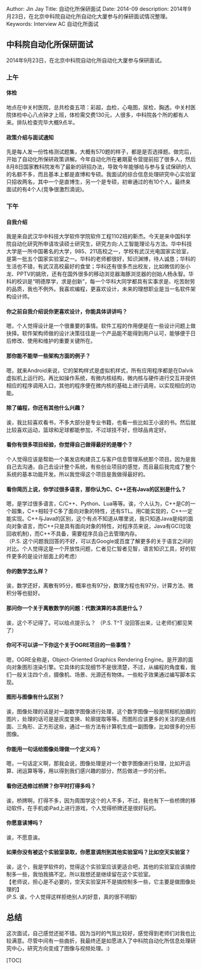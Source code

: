 Author: Jin Jay
Title: 自动化所保研面试
Date: 2014-09
description: 2014年9月23日，在北京中科院自动化所自动化大厦参与的保研面试情况整理。
Keywords: Interview  AC
        自动化所面试

## 中科院自动化所保研面试
2014年9月23日，在北京中科院自动化所自动化大厦参与保研面试。

### 上午
#### 体检
地点在中关村医院，总共检查五项：彩超，血检，心电图，尿检，胸透。中关村医院体检中心八点钟才上班，体检需交费130元，人很多，中科院各个所的都有人来。排队检查完毕大概9点半。

#### 政策介绍与面试通知
先是每人发一份性格测试题集，大概有570题的样子，都是是否选择题。做完后，开始了自动化所保研政策讲解。今年自动化所在暑期夏令营提前招了很多人，然后8月8日国家教科院发布了最新的研招办法，导致今年能够给与参与复试保研的人的名额不多，而且基本上都是直博和专硕。我面试的综合信息处理研究中心实验室只招收两名，其中一个是直博生，另一个是专硕，初审通过的有10个人，最终来面试的有4个人(竞争很激烈滴说)。

### 下午
#### 自我介绍
我是来自武汉华中科技大学软件学院软件工程1102班的靳杰。今天是来中国科学院自动化研究所申请攻读硕士研究生，研究方向:人工智能理论与方法。华中科技大学是一所中国著名的大学，985、211高校之一，学校有武汉光电国家实验室，是第一批五个国家实验室之一。华科的老师都很好，知识渊博，待人诚恳；华科的生活也不错，有武汉高校最好的食堂；华科还有很多杰出校友，比如微信的张小龙、PPTV的姚欣，还有在国外很多的移动浏览器海豚浏览器的创始人杨永智。华科的校训是“明德厚学，求是创新”，每一个华科大同学都具有实事求是、吃苦耐劳的品质，我也不例外。我喜欢编程，更喜欢设计，未来的理想职业是当一名软件架构设计师。

#### 你之前自我介绍说你更喜欢设计，你能具体讲讲吗？
嗯，个人觉得设计是一个很重要的事情。软件工程的作用便是在一些设计问题上做抉择。软件架构师做的设计决策往往是一个产品能不能得到用户认可，能够便于日后修改、使用和维护的重要关键所在。

#### 那你能不能举一些架构方面的例子？
嗯，就来Android来说，它的架构样式是虚拟机样式，所有应用程序都是在Dalvik虚拟机上运行的。再比如操作系统，有微内核结构，微内核与硬件进行交互并提供相应的程序调用入口，其他的程序便在微内核的基础上进行调用，以实现相应的功能。

#### 除了编程，你还有其他什么兴趣？
诶，我比较喜欢看书，不多大部分是专业书籍，也看一些比如王小波的书。然后就比较喜欢运动，篮球和足球都能参加，不过球技不好，但球品肯定好。

#### 看你有很多项目经验，你觉得自己做得最好的是哪个？
个人觉得应该是帮助一个美发店构建员工与客户信息管理系统那个项目。因为是我自己去沟通，自己去设计整个系统，有些创业项目的感觉，而且最后我完成了整个系统的基本功能开发。所以我觉得这个项目是我做得最好的。

#### 看你简历上说，你学过很多语言，那你认为C、C++还有Java的区别是什么？
嗯，是学过很多语言，C/C++、Python、Lua等等。诶，个人认为，C++是C的一个超集，C++相较于C多了面向对象的特性，还有STL。用C能实现的，C++一定能实现。C++与Java的区别，这个有点不知道从哪里说，我只知道Java是纯的面向对象语言，而C++只是具有面向对象的特性，对程序员来说，Java有GC(垃圾回收机制)，而C++不具备，需要程序员自己去管理内存。  
（P.S. 这个问题我回答的不好，可以去Google或百度了解更多的关于语言之间的对比。个人觉得这是一个开放性问题，仁者见仁智者见智，语言知识工具，好的软件更多的是设计层面上的考虑）

#### 你的数学怎么样？
诶，数学还好，离散有95分，概率也有97分，数理方程也有97分，计算方法、微积分等也挺好。

#### 那问你一个关于离散数学的问题：代数演算的本质是什么？
诶，这个不记得了。可以给点提示么？
（P.S. T^T 没回答出来，让老师们都见笑了）

#### 你可不可以讲一下你这个关于OGRE项目的一些事情？
嗯，OGRE全称是，Object-Oriented Graphics Rendering Engine。是开源的面向对象图形渲染引擎。它具体的实现细节不是很清楚，不过，从编程的角度看，我们一般关注四个点，摄像机、场景、光源还有物体。一些粒子效果通过编写脚本实现。

#### 图形与图像有什么区别？
诶，图像处理的话是对一副数字图像进行处理，这个数字图像一般是照相机拍摄的图片，处理的话可是是灰度变换、轮廓提取等等。而图形应该更多的关注的是点线面、三角形、正方形这些，通过一些方法有计算机生成一副图像，比如很多的分形图像。

#### 你能用一句话给图像处理做一个定义吗？
嗯，一句话定义啊，那我会说，图像处理是对一个数字图像进行处理，比如开运算、闭运算等等，用以得到我们感兴趣的部分，然后做进一步的分析。

#### 看你还选修过桥牌？你平时打得多吗？
诶，桥牌啊，打得不多，因为周围学这个的人不多，不过，我也有下一些桥牌的移动软件，在手机或iPad上进行游戏，个人觉得桥牌还是很好玩的。


#### 你愿意读博吗？
诶，不愿意诶。

#### 如果你没有被这个实验室录取，你愿意调剂到其他实验室吗？比如空天实验室？
诶，这个，我是学软件的，觉得这个实验室应该更适合吧，其他的实验室应该搞控制多一些，我怕我搞不定。所以我想还是继续留在这个实验室。  
【老师说，担心是不必要的，空天实验室并不是搞控制多一些，它主要是做图像处理的】  
(P.S. 诶，个人觉得这样拒绝别人的好意，真的很不明智)

## 总结
这次面试，自己感觉还挺不错。因为当时的气氛比较好，感觉得到老师们对我也比较满意。尽管中间有一些曲折，我最终还是如愿进入了中科院自动化所信息处理研究中心，研究方向变成了图像与视频处理。:)


[TOC]